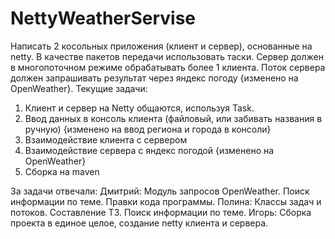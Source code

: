 # NettyWeatherServise
Написать 2 косольных приложения (клиент и сервер), основанные на netty.
В качестве пакетов передачи использовать таски.
Сервер должен в многопоточном режиме обрабатывать более 1 клиента.
Поток сервера должен запрашивать результат через яндекс погоду {изменено на OpenWeather}.
Текущие задачи:
  1. Клиент и сервер на Netty общаются, используя Task.
  2. Ввод данных в консоль клиента (файловый, или забивать названия в ручную) {изменено на ввод региона и города в консоли}
  3. Взаимодействие клиента с сервером
  4. Взаимодействие сервера с яндекс погодой {изменено на OpenWeather}
  5. Сборка на maven

За задачи отвечали:
    Дмитрий:
        Модуль запросов OpenWeather. Поиск информации по теме. Правки кода программы.
    Полина:
        Классы задач и потоков. Составление ТЗ. Поиск информации по теме.
    Игорь:
        Сборка проекта в единое целое, создание netty клиента и сервера.
